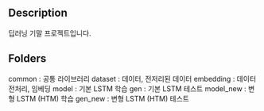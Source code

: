 ## Description
딥러닝 기말 프로젝트입니다.

## Folders
common : 공통 라이브러리
dataset : 데이터, 전저리된 데이터
embedding : 데이터 전처리, 임베딩
model : 기본 LSTM 학습
gen : 기본 LSTM 테스트
model_new : 변형 LSTM (HTM) 학습
gen_new : 변형 LSTM (HTM) 테스트